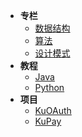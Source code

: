 - **专栏**
    - [数据结构](datastructure/)
    - [算法](algorithm/)
    - [设计模式](design/)
- **教程**
    - [Java](java/)
    - [Python](python/)
- **项目**
    - [KuOAuth](kuoauth/)
    - [KuPay](kupay/)